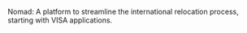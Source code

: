 Nomad: A platform to streamline the international relocation process, starting with VISA applications.
